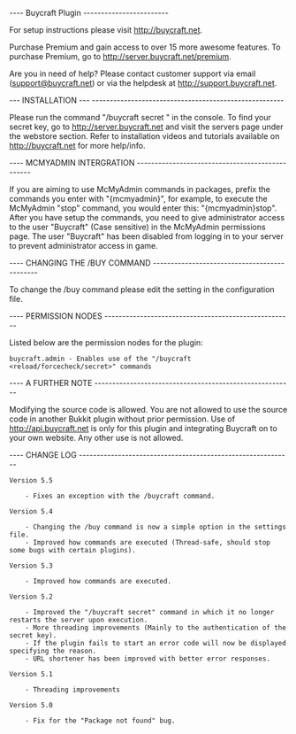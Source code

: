 ---- Buycraft Plugin ------------------------

For setup instructions please visit http://buycraft.net.

Purchase Premium and gain access to over 15 more awesome features. 
To purchase Premium, go to http://server.buycraft.net/premium.

Are you in need of help? Please contact customer support via email (support@buycraft.net) or via the helpdesk at http://support.buycraft.net.


--- INSTALLATION --- ------------------------------------------------------

Please run the command "/buycraft secret <Secret key>" in the console. To find your 
secret key, go to http://server.buycraft.net and visit the servers page under the webstore 
section. Refer to installation videos and tutorials available on http://buycraft.net for more help/info.


---- MCMYADMIN INTERGRATION ------------------------------------------------

If you are aiming to use McMyAdmin commands in packages, prefix the commands you enter with "{mcmyadmin}", for example,
to execute the McMyAdmin "stop" command, you would enter this: "{mcmyadmin}stop". After you have setup the commands, you need
to give administrator access to the user "Buycraft" (Case sensitive) in the McMyAdmin permissions page. The user "Buycraft" has
been disabled from logging in to your server to prevent administrator access in game.


---- CHANGING THE /BUY COMMAND ---------------------------------------------

To change the /buy command please edit the setting in the configuration file.

---- PERMISSION NODES -----------------------------------------------------

Listed below are the permission nodes for the plugin:

	buycraft.admin - Enables use of the "/buycraft <reload/forcecheck/secret>" commands


---- A FURTHER NOTE --------------------------------------------------------

Modifying the source code is allowed. You are not allowed to use the source code in another Bukkit plugin without prior permission.
Use of http://api.buycraft.net is only for this plugin and integrating Buycraft on to your own website. Any other use is not allowed.


---- CHANGE LOG ------------------------------------------------------------
	
	Version 5.5

		- Fixes an exception with the /buycraft command.

	Version 5.4
	
		- Changing the /buy command is now a simple option in the settings file.
		- Improved how commands are executed (Thread-safe, should stop some bugs with certain plugins).
	
	Version 5.3
	
		- Improved how commands are executed.
	
	Version 5.2
	
		- Improved the "/buycraft secret" command in which it no longer restarts the server upon execution.
		- More threading improvements (Mainly to the authentication of the secret key).
		- If the plugin fails to start an error code will now be displayed specifying the reason.
		- URL shortener has been improved with better error responses.
		
	Version 5.1
	
		- Threading improvements
	
	Version 5.0
	
		- Fix for the "Package not found" bug.